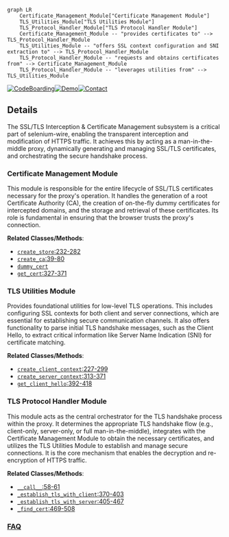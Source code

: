 ```mermaid
graph LR
    Certificate_Management_Module["Certificate Management Module"]
    TLS_Utilities_Module["TLS Utilities Module"]
    TLS_Protocol_Handler_Module["TLS Protocol Handler Module"]
    Certificate_Management_Module -- "provides certificates to" --> TLS_Protocol_Handler_Module
    TLS_Utilities_Module -- "offers SSL context configuration and SNI extraction to" --> TLS_Protocol_Handler_Module
    TLS_Protocol_Handler_Module -- "requests and obtains certificates from" --> Certificate_Management_Module
    TLS_Protocol_Handler_Module -- "leverages utilities from" --> TLS_Utilities_Module
```

[![CodeBoarding](https://img.shields.io/badge/Generated%20by-CodeBoarding-9cf?style=flat-square)](https://github.com/CodeBoarding/GeneratedOnBoardings)[![Demo](https://img.shields.io/badge/Try%20our-Demo-blue?style=flat-square)](https://www.codeboarding.org/demo)[![Contact](https://img.shields.io/badge/Contact%20us%20-%20contact@codeboarding.org-lightgrey?style=flat-square)](mailto:contact@codeboarding.org)

## Details

The SSL/TLS Interception & Certificate Management subsystem is a critical part of selenium-wire, enabling the transparent interception and modification of HTTPS traffic. It achieves this by acting as a man-in-the-middle proxy, dynamically generating and managing SSL/TLS certificates, and orchestrating the secure handshake process.

### Certificate Management Module
This module is responsible for the entire lifecycle of SSL/TLS certificates necessary for the proxy's operation. It handles the generation of a root Certificate Authority (CA), the creation of on-the-fly dummy certificates for intercepted domains, and the storage and retrieval of these certificates. Its role is fundamental in ensuring that the browser trusts the proxy's connection.


**Related Classes/Methods**:

- <a href="https://github.com/wkeeling/selenium-wire/blob/master/seleniumwire/thirdparty/mitmproxy/certs.py#L232-L282" target="_blank" rel="noopener noreferrer">`create_store`:232-282</a>
- <a href="https://github.com/wkeeling/selenium-wire/blob/master/seleniumwire/thirdparty/mitmproxy/certs.py#L39-L80" target="_blank" rel="noopener noreferrer">`create_ca`:39-80</a>
- <a href="https://github.com/wkeeling/selenium-wire/blob/master/seleniumwire/thirdparty/mitmproxy/certs.py" target="_blank" rel="noopener noreferrer">`dummy_cert`</a>
- <a href="https://github.com/wkeeling/selenium-wire/blob/master/seleniumwire/thirdparty/mitmproxy/certs.py#L327-L371" target="_blank" rel="noopener noreferrer">`get_cert`:327-371</a>


### TLS Utilities Module
Provides foundational utilities for low-level TLS operations. This includes configuring SSL contexts for both client and server connections, which are essential for establishing secure communication channels. It also offers functionality to parse initial TLS handshake messages, such as the Client Hello, to extract critical information like Server Name Indication (SNI) for certificate matching.


**Related Classes/Methods**:

- <a href="https://github.com/wkeeling/selenium-wire/blob/master/seleniumwire/thirdparty/mitmproxy/net/tls.py#L227-L299" target="_blank" rel="noopener noreferrer">`create_client_context`:227-299</a>
- <a href="https://github.com/wkeeling/selenium-wire/blob/master/seleniumwire/thirdparty/mitmproxy/net/tls.py#L313-L371" target="_blank" rel="noopener noreferrer">`create_server_context`:313-371</a>
- <a href="https://github.com/wkeeling/selenium-wire/blob/master/seleniumwire/thirdparty/mitmproxy/net/tls.py#L392-L418" target="_blank" rel="noopener noreferrer">`get_client_hello`:392-418</a>


### TLS Protocol Handler Module
This module acts as the central orchestrator for the TLS handshake process within the proxy. It determines the appropriate TLS handshake flow (e.g., client-only, server-only, or full man-in-the-middle), integrates with the Certificate Management Module to obtain the necessary certificates, and utilizes the TLS Utilities Module to establish and manage secure connections. It is the core mechanism that enables the decryption and re-encryption of HTTPS traffic.


**Related Classes/Methods**:

- <a href="https://github.com/wkeeling/selenium-wire/blob/master/seleniumwire/thirdparty/mitmproxy/log.py#L58-L61" target="_blank" rel="noopener noreferrer">`__call__`:58-61</a>
- <a href="https://github.com/wkeeling/selenium-wire/blob/master/seleniumwire/thirdparty/mitmproxy/server/protocol/tls.py#L370-L403" target="_blank" rel="noopener noreferrer">`_establish_tls_with_client`:370-403</a>
- <a href="https://github.com/wkeeling/selenium-wire/blob/master/seleniumwire/thirdparty/mitmproxy/server/protocol/tls.py#L405-L467" target="_blank" rel="noopener noreferrer">`_establish_tls_with_server`:405-467</a>
- <a href="https://github.com/wkeeling/selenium-wire/blob/master/seleniumwire/thirdparty/mitmproxy/server/protocol/tls.py#L469-L508" target="_blank" rel="noopener noreferrer">`_find_cert`:469-508</a>




### [FAQ](https://github.com/CodeBoarding/GeneratedOnBoardings/tree/main?tab=readme-ov-file#faq)